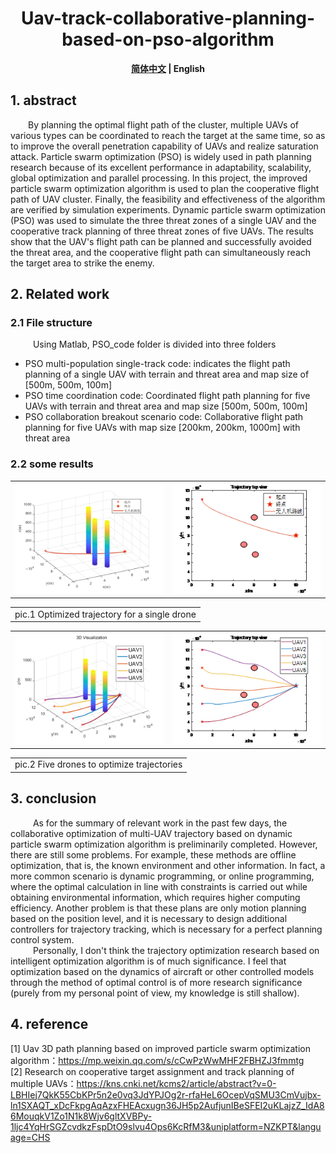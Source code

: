 <div align=center>
	<h1>Uav-track-collaborative-planning-based-on-pso-algorithm</h1>
	<p>
		<b><a href="README.md">简体中文</a> | English</b>
	</p>
</div>

## 1. abstract
&emsp;&emsp;By planning the optimal flight path of the cluster, multiple UAVs of various types can be coordinated to reach the target at the same time, so as to improve the overall penetration capability of UAVs and realize saturation attack. Particle swarm optimization (PSO) is widely used in path planning research because of its excellent performance in adaptability, scalability, global optimization and parallel processing. In this project, the improved particle swarm optimization algorithm is used to plan the cooperative flight path of UAV cluster. Finally, the feasibility and effectiveness of the algorithm are verified by simulation experiments. Dynamic particle swarm optimization (PSO) was used to simulate the three threat zones of a single UAV and the cooperative track planning of three threat zones of five UAVs. The results show that the UAV's flight path can be planned and successfully avoided the threat area, and the cooperative flight path can simultaneously reach the target area to strike the enemy.<br/>

## 2. Related work
### 2.1 File structure
&emsp; &emsp; Using Matlab, PSO_code folder is divided into three folders <br/>
- PSO multi-population single-track code: indicates the flight path planning of a single UAV with terrain and threat area and map size of [500m, 500m, 100m]
- PSO time coordination code: Coordinated flight path planning for five UAVs with terrain and threat area and map size [500m, 500m, 100m]
- PSO collaboration breakout scenario code: Collaborative flight path planning for five UAVs with map size [200km, 200km, 1000m] with threat area

### 2.2 some results
<center>
	<table>
		<tr>
			<td ><img src="pic/6a.png"width=300></td>
			<td ><img src="pic/6b.png" width=300></td>
		</tr>
	</table>
	<table>
		<tr>
			<td >pic.1 Optimized trajectory for a single drone</td>
		</tr>
	</table>
	<table>
		<tr>
			<td ><img src="pic/7.png"width=300></td>
			<td ><img src="pic/8.png" width=300></td>
		</tr>
	</table>
		<table>
		<tr>
			<td >pic.2 Five drones to optimize trajectories</td>
		</tr>
	</table>
</center>

## 3. conclusion
&emsp; &emsp; As for the summary of relevant work in the past few days, the collaborative optimization of multi-UAV trajectory based on dynamic particle swarm optimization algorithm is preliminarily completed. However, there are still some problems. For example, these methods are offline optimization, that is, the known environment and other information. In fact, a more common scenario is dynamic programming, or online programming, where the optimal calculation in line with constraints is carried out while obtaining environmental information, which requires higher computing efficiency. Another problem is that these plans are only motion planning based on the position level, and it is necessary to design additional controllers for trajectory tracking, which is necessary for a perfect planning control system. <br/>
&emsp; &emsp; Personally, I don't think the trajectory optimization research based on intelligent optimization algorithm is of much significance. I feel that optimization based on the dynamics of aircraft or other controlled models through the method of optimal control is of more research significance (purely from my personal point of view, my knowledge is still shallow).

## 4. reference
[1] Uav 3D path planning based on improved particle swarm optimization algorithm：https://mp.weixin.qq.com/s/cCwPzWwMHF2FBHZJ3fmmtg<br/>
[2] Research on cooperative target assignment and track planning of multiple UAVs：https://kns.cnki.net/kcms2/article/abstract?v=0-LBHIej7QkK55CbKPr5n2e0vq3JdYPJOg2r-rfaHeL6OcepVqSMU3CmVujbx-ln1SXAQT_xDcFkpgAqAzxFHEAcxugn36JH5p2AufjunIBeSFEI2uKLajzZ_IdA86MouqkV1Zo1N1k8Wjv6gltXVBPy-1ljc4YqHrSGZcvdkzFspDtO9slvu4Ops6KcRfM3&uniplatform=NZKPT&language=CHS<br/>

